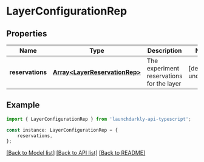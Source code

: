 # LayerConfigurationRep


## Properties

Name | Type | Description | Notes
------------ | ------------- | ------------- | -------------
**reservations** | [**Array&lt;LayerReservationRep&gt;**](LayerReservationRep.md) | The experiment reservations for the layer | [default to undefined]

## Example

```typescript
import { LayerConfigurationRep } from 'launchdarkly-api-typescript';

const instance: LayerConfigurationRep = {
    reservations,
};
```

[[Back to Model list]](../README.md#documentation-for-models) [[Back to API list]](../README.md#documentation-for-api-endpoints) [[Back to README]](../README.md)
